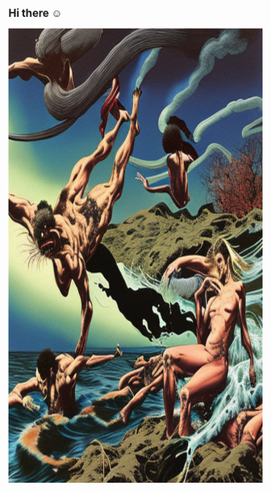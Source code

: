 ## Hi there ☺
<p align="center">
  <img src="/img/cover-430879349995563.png" alt="Cover" width="900" height="900">
</p>
<!--
**pedroalves-dv/pedroalves-dv** is a ✨ _special_ ✨ repository because its `README.md` (this file) appears on your GitHub profile.

Here are some ideas to get you started:

- 🔭 I’m currently working on ...
- 🌱 I’m currently learning ...
- 👯 I’m looking to collaborate on ...
- 🤔 I’m looking for help with ...
- 💬 Ask me about ...
- 📫 How to reach me: ...
- 😄 Pronouns: ...
- ⚡ Fun fact: ...
-->
